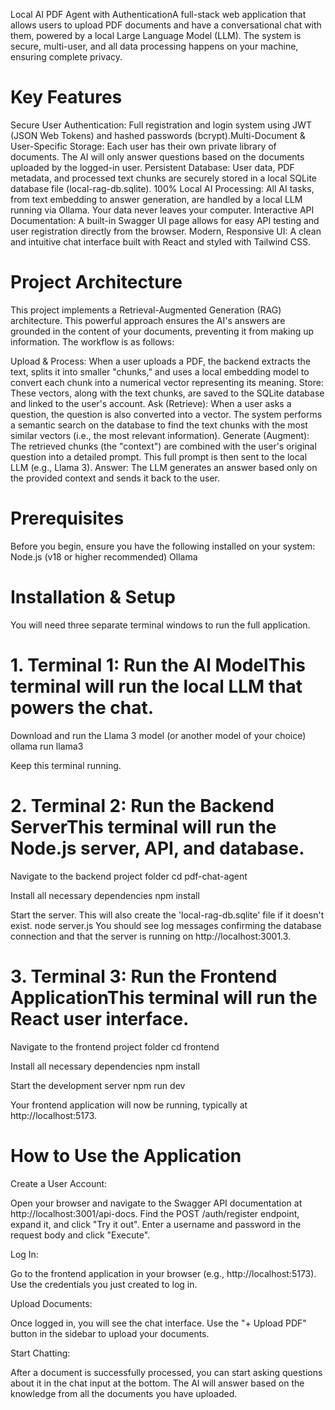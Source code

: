 Local AI PDF Agent with AuthenticationA full-stack web application that allows users to upload PDF documents and have a conversational chat with them, powered by a local Large Language Model (LLM). The system is secure, multi-user, and all data processing happens on your machine, ensuring complete privacy.

# Key Features

Secure User Authentication: Full registration and login system using JWT (JSON Web Tokens) and hashed passwords (bcrypt).Multi-Document & User-Specific Storage: Each user has their own private library of documents. The AI will only answer questions based on the documents uploaded by the logged-in user.
Persistent Database: User data, PDF metadata, and processed text chunks are securely stored in a local SQLite database file (local-rag-db.sqlite).
100% Local AI Processing: All AI tasks, from text embedding to answer generation, are handled by a local LLM running via Ollama. Your data never leaves your computer.
Interactive API Documentation: A built-in Swagger UI page allows for easy API testing and user registration directly from the browser.
Modern, Responsive UI: A clean and intuitive chat interface built with React and styled with Tailwind CSS.

# Project Architecture

This project implements a Retrieval-Augmented Generation (RAG) architecture. This powerful approach ensures the AI's answers are grounded in the content of your documents, preventing it from making up information.
The workflow is as follows:

Upload & Process: When a user uploads a PDF, the backend extracts the text, splits it into smaller "chunks," and uses a local embedding model to convert each chunk into a numerical vector representing its meaning.
Store: These vectors, along with the text chunks, are saved to the SQLite database and linked to the user's account.
Ask (Retrieve): When a user asks a question, the question is also converted into a vector. The system performs a semantic search on the database to find the text chunks with the most similar vectors (i.e., the most relevant information).
Generate (Augment): The retrieved chunks (the "context") are combined with the user's original question into a detailed prompt. This full prompt is then sent to the local LLM (e.g., Llama 3).
Answer: The LLM generates an answer based only on the provided context and sends it back to the user.

# Prerequisites

Before you begin, ensure you have the following installed on your system:
Node.js (v18 or higher recommended)
Ollama

# Installation & Setup

You will need three separate terminal windows to run the full application.

# 1. Terminal 1: Run the AI ModelThis terminal will run the local LLM that powers the chat.

Download and run the Llama 3 model (or another model of your choice)
ollama run llama3

Keep this terminal running.

# 2. Terminal 2: Run the Backend ServerThis terminal will run the Node.js server, API, and database.

Navigate to the backend project folder
cd pdf-chat-agent

Install all necessary dependencies
npm install

Start the server. This will also create the 'local-rag-db.sqlite' file if it doesn't exist.
node server.js
You should see log messages confirming the database connection and that the server is running on http://localhost:3001.3. 

# 3. Terminal 3: Run the Frontend ApplicationThis terminal will run the React user interface.

Navigate to the frontend project folder
cd frontend

Install all necessary dependencies
npm install

Start the development server
npm run dev

Your frontend application will now be running, typically at http://localhost:5173.

# How to Use the Application

Create a User Account:

Open your browser and navigate to the Swagger API documentation at http://localhost:3001/api-docs.
Find the POST /auth/register endpoint, expand it, and click "Try it out".
Enter a username and password in the request body and click "Execute".

Log In:

Go to the frontend application in your browser (e.g., http://localhost:5173).
Use the credentials you just created to log in.

Upload Documents:

Once logged in, you will see the chat interface. Use the "+ Upload PDF" button in the sidebar to upload your documents.

Start Chatting:

After a document is successfully processed, you can start asking questions about it in the chat input at the bottom. The AI will answer based on the knowledge from all the documents you have uploaded.
